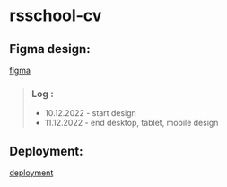 # rsschool-cv

## Figma design:

[1]:(https://www.figma.com/file/pggQrCT6jXno7tOsK6uqcq/CV-Duchin?node-id=0%3A1&t=CzXEsWFBygMLD8IL-1) 

<a href="https://www.figma.com/file/pggQrCT6jXno7tOsK6uqcq/CV-Duchin?node-id=0%3A1&t=CzXEsWFBygMLD8IL-1">figma</a>

> ### Log :
> - 10.12.2022 - start design
> - 11.12.2022 - end desktop, tablet, mobile design

## Deployment:

[2]:(#!) "deployment"

<a href="#!">deployment</a>